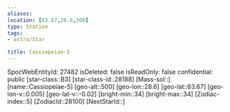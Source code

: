 ```yaml
---
aliases: 
location: [63.67,28.6,500]
type: Station
tags:
- astro/Star

title: Cassiopeiae-5
---
```

SpocWebEntityId: 27482
isDeleted: false
isReadOnly: false
confidential: public
[star-class::B3]
[star-class-id::28188]
[Mass-sol::]
[name::Cassiopeiae-5]
[geo-alt::500]
[geo-lon::28.6]
[geo-lat::63.67]
[geo-lon-v::0.005]
[geo-lat-v::-0.02]
[bright-min::34]
[bright-max::34]
[Zodiac-index::5]
[ZodiacId::28100]
[NextStarId::]



